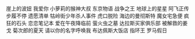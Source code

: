 崖上的波妞
我爱你
小萝莉的猴神大叔
东京物语
战争之王
地球上的星星
阿飞正传
步履不停
遗愿清单
牯岭街少年杀人事件
虎口脱险
海边的曼彻斯特
魔女宅急便
疯狂的石头
恋恋笔记本
爱在午夜降临前
萤火虫之墓
达拉斯买家俱乐部
被解救的姜戈
菊次郎的夏天
请以你的名字呼唤我
布达佩斯大饭店
指环王
罗马假日